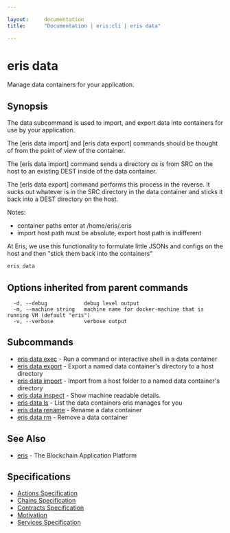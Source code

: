 ```yaml
---

layout:     documentation
title:      "Documentation | eris:cli | eris data"

---
```


# eris data

Manage data containers for your application.

## Synopsis

The data subcommand is used to import, and export
data into containers for use by your application.

The [eris data import] and [eris data export] commands should be
thought of from the point of view of the container.

The [eris data import] command sends a directory *as is* from
SRC on the host to an existing DEST inside of the data container.

The [eris data export] command performs this process in the reverse.
It sucks out whatever is in the SRC directory in the data container
and sticks it back into a DEST directory on the host.

Notes:
- container paths enter at /home/eris/.eris
- import host path must be absolute, export host path is indifferent

At Eris, we use this functionality to formulate little JSONs
and configs on the host and then "stick them back into the
containers"

```bash
eris data
```

## Options inherited from parent commands

```
  -d, --debug            debug level output
  -m, --machine string   machine name for docker-machine that is running VM (default "eris")
  -v, --verbose          verbose output
```

## Subcommands

* [eris data exec](https://docs.erisindustries.com/documentation/eris-cli/0.11.3/eris_data_exec/)	 - Run a command or interactive shell in a data container
* [eris data export](https://docs.erisindustries.com/documentation/eris-cli/0.11.3/eris_data_export/)	 - Export a named data container's directory to a host directory
* [eris data import](https://docs.erisindustries.com/documentation/eris-cli/0.11.3/eris_data_import/)	 - Import from a host folder to a named data container's directory
* [eris data inspect](https://docs.erisindustries.com/documentation/eris-cli/0.11.3/eris_data_inspect/)	 - Show machine readable details.
* [eris data ls](https://docs.erisindustries.com/documentation/eris-cli/0.11.3/eris_data_ls/)	 - List the data containers eris manages for you
* [eris data rename](https://docs.erisindustries.com/documentation/eris-cli/0.11.3/eris_data_rename/)	 - Rename a data container
* [eris data rm](https://docs.erisindustries.com/documentation/eris-cli/0.11.3/eris_data_rm/)	 - Remove a data container

## See Also

* [eris](https://docs.erisindustries.com/documentation/eris-cli/0.11.3/eris/)	 - The Blockchain Application Platform

## Specifications

* [Actions Specification](https://docs.erisindustries.com/documentation/eris-cli/0.11.3/actions_specification/)
* [Chains Specification](https://docs.erisindustries.com/documentation/eris-cli/0.11.3/chains_specification/)
* [Contracts Specification](https://docs.erisindustries.com/documentation/eris-cli/0.11.3/contracts_specification/)
* [Motivation](https://docs.erisindustries.com/documentation/eris-cli/0.11.3/motivation/)
* [Services Specification](https://docs.erisindustries.com/documentation/eris-cli/0.11.3/services_specification/)


